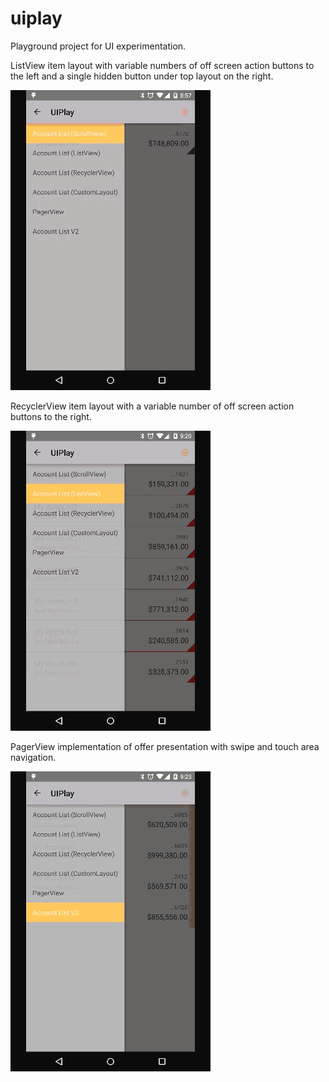 # uiplay
Playground project for UI experimentation.

ListView item layout with variable numbers of off screen action buttons to the left and a single hidden button under top layout on the right.

![screen1](screens/AccountList-ListView.gif?raw=true  "Account List V1")

RecyclerView item layout with a variable number of off screen action buttons to the right. 

![screen2](screens/AccountListV2-RecyclerView.gif?raw=true  "Account List V1")

PagerView implementation of offer presentation with swipe and touch area navigation.

![screen3](screens/Offers-ViewPager.gif?raw=true  "Account List V1")

